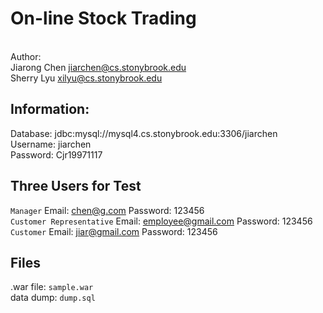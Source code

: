 # On-line Stock Trading
<br>Author:
<br>Jiarong Chen  jiarchen@cs.stonybrook.edu
<br>Sherry Lyu  xilyu@cs.stonybrook.edu

## Information:
Database: jdbc:mysql://mysql4.cs.stonybrook.edu:3306/jiarchen
<br>  Username: jiarchen
<br>  Password: Cjr19971117

## Three Users for Test
 `Manager`  Email: chen@g.com Password: 123456
 <br>`Customer Representative`  Email: employee@gmail.com Password: 123456
 <br>`Customer` Email: jiar@gmail.com Password: 123456

 ## Files
.war file: `sample.war`  
data dump: `dump.sql` 
